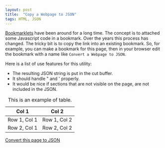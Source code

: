 ```yaml
---
layout: post
title:  "Copy a Webpage to JSON"
tags: HTML, JSON
---
```


[Bookmarklets][BM] have been around for a long time.
The concept is to attached some Javascript code in a bookmark.
Over the years this process has changed.
The tricky bit is to copy the link into an existing bookmark.
So, for example, you can make a bookmark for this page,
then in your browser edit the bookmark with a name like
`Convert a Webpage to JSON`.

Here is a list of use features for this utility:
- The resulting JSON string is put in the cut buffer.
- It should handle " and ' properly.
- It would be nice if sections that are not visible on the page, are not included in the JSON.

<p style="display:none">This is a non-displayed paragraph</p>

<table id="2x2">
<caption>This is an example of table.</caption>
<thead><tr><th>Col 1</th><th>Col 2</th></tr></thead>
<tbody>
<tr><td>Row 1, Col 1</td><td>Row 1, Col 2</td></tr>
<tr><td>Row 2, Col 1</td><td>Row 2, Col 2</td></tr>
</tbody>
</table>

<a href="javascript:(() => { function b(n) {
const d = String.fromCharCode(34);
const x = ' SCRIPT NOSCRIPT STYLE SVG';
var l, r, t,
q = (s) => d + s + d,
u = (s) => s.substring(1, s.length-1),
s = (a) => a.length > 1 ? ('[' + a.join(',') + ']') : a[0],
c = (k, v) => d + k + d + ':' + v,
i = (c, t, f) => c ? t : f;
if (n == null)
r = '{' + c('PAGE', '{' + [c('VERSION',1),c('URL', q(location.href)), c('TIME', Date.now()),
u(b(document.head)), u(b(document.body))].join(',') + '}') + '}';
else if (n.nodeType == Node.ELEMENT_NODE) {
if (n.style.display != 'none' && n.hasChildNodes()) {
l = n.nodeName.toUpperCase();
if (x.search(' ' + l) == -1) {
t = []; for (const c of n.childNodes) t.push(b(c)); t = t.filter(Boolean);
r = l + i(n.hasAttribute('id'), ' ' + n.id, '');
r = i(t.length > 0, '{' + c(r, s(t)) + '}', q(r));
}
}
} else if (n.nodeType == Node.TEXT_NODE) {
t = n.textContent.replace(/\s\s+/g, ' ').trim().replace(new RegExp(d, 'g'), '\\' + d);
if (t != '') r = q(t);
}
return r;
}
navigator.clipboard.writeText(b())})();">Convert this page to JSON</a>

[BM]: https://en.wikipedia.org/wiki/Bookmarklet
